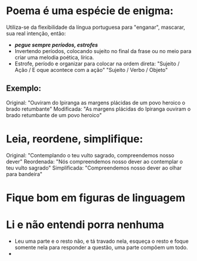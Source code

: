 

# Poema é uma espécie de enigma:

Utiliza-se da flexibilidade da língua portuguesa para "enganar", mascarar, sua real intenção, então:

- ***pegue sempre períodos, estrofes***
- Invertendo períodos, colocando sujeito no final da frase ou no meio para criar uma melodia poética, lírica.
- Estrofe, período e organizar para colocar na ordem direta:
	"Sujeito / Ação / E oque acontece com a ação"
	"Sujeito / Verbo / Objeto"

## Exemplo:

Original: "Ouviram do Ipiranga as margens plácidas de um povo heroico o  brado retumbante"
Modificada: "As margens plácidas do Ipiranga ouviram o brado retumbante de um povo heroico"

# Leia, reordene, simplifique:

Original: "Contemplando o teu vulto sagrado, compreendemos nosso dever"
Reordenada: "Nós compreendemos nosso dever ao contemplar o teu vulto sagrado"
Simplificada: "Compreendemos nosso dever ao olhar para bandeira"

# Fique bom em figuras de linguagem


# Li e não entendi porra nenhuma 

- Leu uma parte e o resto não, e tá travado nela, esqueça o resto e foque somente nela para responder a questão, uma parte compõem um todo. 
- 
 